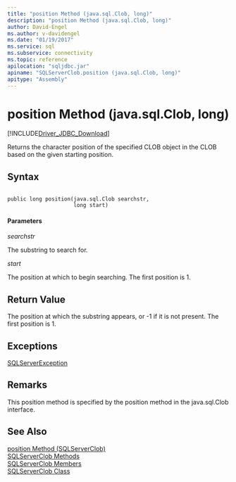 ```yaml
---
title: "position Method (java.sql.Clob, long)"
description: "position Method (java.sql.Clob, long)"
author: David-Engel
ms.author: v-davidengel
ms.date: "01/19/2017"
ms.service: sql
ms.subservice: connectivity
ms.topic: reference
apilocation: "sqljdbc.jar"
apiname: "SQLServerClob.position (java.sql.Clob, long)"
apitype: "Assembly"
---
```

# position Method (java.sql.Clob, long)
[!INCLUDE[Driver_JDBC_Download](../../../includes/driver_jdbc_download.md)]

  Returns the character position of the specified CLOB object in the CLOB based on the given starting position.  
  
## Syntax  
  
```  
  
public long position(java.sql.Clob searchstr,  
                     long start)  
```  
  
#### Parameters  
 *searchstr*  
  
 The substring to search for.  
  
 *start*  
  
 The position at which to begin searching. The first position is 1.  
  
## Return Value  
 The position at which the substring appears, or -1 if it is not present. The first position is 1.  
  
## Exceptions  
 [SQLServerException](../../../connect/jdbc/reference/sqlserverexception-class.md)  
  
## Remarks  
 This position method is specified by the position method in the java.sql.Clob interface.  
  
## See Also  
 [position Method &#40;SQLServerClob&#41;](../../../connect/jdbc/reference/position-method-sqlserverclob.md)   
 [SQLServerClob Methods](../../../connect/jdbc/reference/sqlserverclob-methods.md)   
 [SQLServerClob Members](../../../connect/jdbc/reference/sqlserverclob-members.md)   
 [SQLServerClob Class](../../../connect/jdbc/reference/sqlserverclob-class.md)  
  
  
